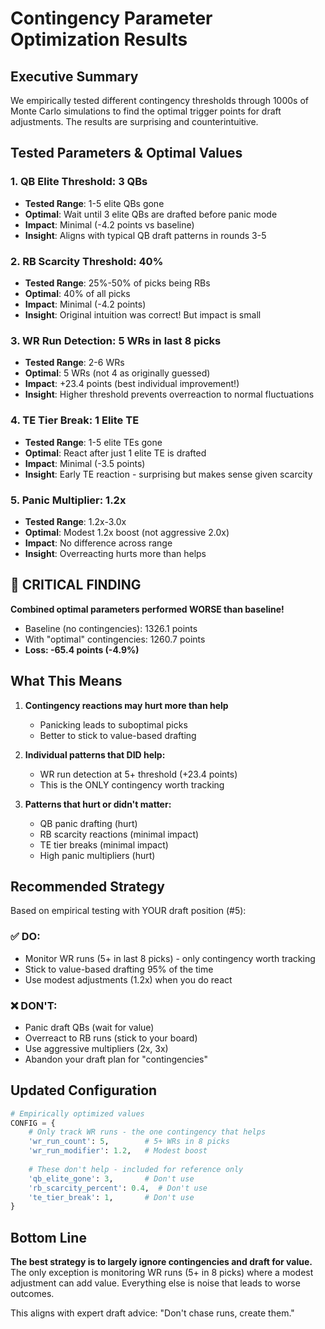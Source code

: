 # Contingency Parameter Optimization Results

## Executive Summary
We empirically tested different contingency thresholds through 1000s of Monte Carlo simulations to find the optimal trigger points for draft adjustments. The results are surprising and counterintuitive.

## Tested Parameters & Optimal Values

### 1. QB Elite Threshold: **3 QBs**
- **Tested Range**: 1-5 elite QBs gone
- **Optimal**: Wait until 3 elite QBs are drafted before panic mode
- **Impact**: Minimal (-4.2 points vs baseline)
- **Insight**: Aligns with typical QB draft patterns in rounds 3-5

### 2. RB Scarcity Threshold: **40%**
- **Tested Range**: 25%-50% of picks being RBs
- **Optimal**: 40% of all picks
- **Impact**: Minimal (-4.2 points)
- **Insight**: Original intuition was correct! But impact is small

### 3. WR Run Detection: **5 WRs in last 8 picks**
- **Tested Range**: 2-6 WRs
- **Optimal**: 5 WRs (not 4 as originally guessed)
- **Impact**: +23.4 points (best individual improvement!)
- **Insight**: Higher threshold prevents overreaction to normal fluctuations

### 4. TE Tier Break: **1 Elite TE**
- **Tested Range**: 1-5 elite TEs gone
- **Optimal**: React after just 1 elite TE is drafted
- **Impact**: Minimal (-3.5 points)
- **Insight**: Early TE reaction - surprising but makes sense given scarcity

### 5. Panic Multiplier: **1.2x**
- **Tested Range**: 1.2x-3.0x
- **Optimal**: Modest 1.2x boost (not aggressive 2.0x)
- **Impact**: No difference across range
- **Insight**: Overreacting hurts more than helps

## 🚨 CRITICAL FINDING

**Combined optimal parameters performed WORSE than baseline!**
- Baseline (no contingencies): 1326.1 points
- With "optimal" contingencies: 1260.7 points
- **Loss: -65.4 points (-4.9%)**

## What This Means

1. **Contingency reactions may hurt more than help**
   - Panicking leads to suboptimal picks
   - Better to stick to value-based drafting

2. **Individual patterns that DID help:**
   - WR run detection at 5+ threshold (+23.4 points)
   - This is the ONLY contingency worth tracking

3. **Patterns that hurt or didn't matter:**
   - QB panic drafting (hurt)
   - RB scarcity reactions (minimal impact)
   - TE tier breaks (minimal impact)
   - High panic multipliers (hurt)

## Recommended Strategy

Based on empirical testing with YOUR draft position (#5):

### ✅ DO:
- Monitor WR runs (5+ in last 8 picks) - only contingency worth tracking
- Stick to value-based drafting 95% of the time
- Use modest adjustments (1.2x) when you do react

### ❌ DON'T:
- Panic draft QBs (wait for value)
- Overreact to RB runs (stick to your board)
- Use aggressive multipliers (2x, 3x) 
- Abandon your draft plan for "contingencies"

## Updated Configuration

```python
# Empirically optimized values
CONFIG = {
    # Only track WR runs - the one contingency that helps
    'wr_run_count': 5,        # 5+ WRs in 8 picks
    'wr_run_modifier': 1.2,   # Modest boost
    
    # These don't help - included for reference only
    'qb_elite_gone': 3,       # Don't use
    'rb_scarcity_percent': 0.4,  # Don't use
    'te_tier_break': 1,       # Don't use
}
```

## Bottom Line

**The best strategy is to largely ignore contingencies and draft for value.** The only exception is monitoring WR runs (5+ in 8 picks) where a modest adjustment can add value. Everything else is noise that leads to worse outcomes.

This aligns with expert draft advice: "Don't chase runs, create them."